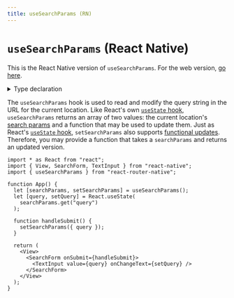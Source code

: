 ```yaml
---
title: useSearchParams (RN)
---
```


# `useSearchParams` (React Native)

<docs-info>This is the React Native version of `useSearchParams`. For the web version, [go here][usesearchparams].</docs-info>

<details>
  <summary>Type declaration</summary>

```tsx
declare function useSearchParams(
  defaultInit?: URLSearchParamsInit
): [URLSearchParams, SetURLSearchParams];

type ParamKeyValuePair = [string, string];

type URLSearchParamsInit =
  | string
  | ParamKeyValuePair[]
  | Record<string, string | string[]>
  | URLSearchParams;

type SetURLSearchParams = (
  nextInit?:
    | URLSearchParamsInit
    | ((prev: URLSearchParams) => URLSearchParamsInit),
  navigateOpts?: : NavigateOptions
) => void;

interface NavigateOptions {
  replace?: boolean;
  state?: any;
  resetScroll?: boolean;
}
```

</details>

The `useSearchParams` hook is used to read and modify the query string in the URL for the current location. Like React's own [`useState` hook][usestate], `useSearchParams` returns an array of two values: the current location's [search params][searchparams] and a function that may be used to update them. Just as React's [`useState` hook][usestate], `setSearchParams` also supports [functional updates][functional-updates]. Therefore, you may provide a function that takes a `searchParams` and returns an updated version.

```tsx
import * as React from "react";
import { View, SearchForm, TextInput } from "react-native";
import { useSearchParams } from "react-router-native";

function App() {
  let [searchParams, setSearchParams] = useSearchParams();
  let [query, setQuery] = React.useState(
    searchParams.get("query")
  );

  function handleSubmit() {
    setSearchParams({ query });
  }

  return (
    <View>
      <SearchForm onSubmit={handleSubmit}>
        <TextInput value={query} onChangeText={setQuery} />
      </SearchForm>
    </View>
  );
}
```

[functional-updates]: https://reactjs.org/docs/hooks-reference.html#functional-updates
[searchparams]: https://developer.mozilla.org/en-US/docs/Web/API/URL/searchParams
[usesearchparams]: ./use-search-params.md
[usestate]: https://reactjs.org/docs/hooks-reference.html#usestate
